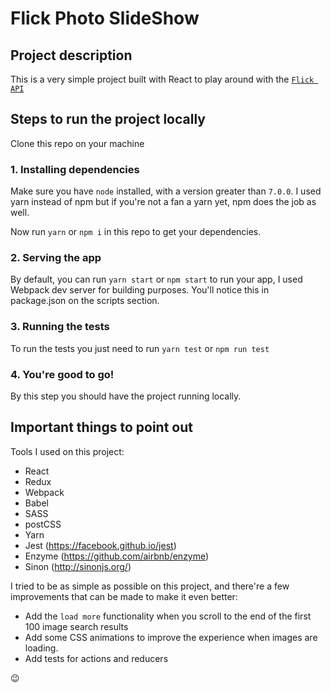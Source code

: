 # Flick Photo SlideShow

## Project description
This is a very simple project built with React to play around with the [`Flick API`](https://www.flickr.com/services/api)

## Steps to run the project locally
Clone this repo on your machine

### 1. Installing dependencies
Make sure you have `node` installed, with a version greater than `7.0.0`. I used yarn instead of npm but if you're not
a fan a yarn yet, npm does the job as well.

Now run `yarn` or `npm i` in this repo to get your dependencies.

### 2. Serving the app
By default, you can run `yarn start` or `npm start` to run your app, I used Webpack dev server for building purposes.
You'll notice this in package.json on the scripts section.

### 3. Running the tests
To run the tests you just need to run `yarn test` or `npm run test`

### 4. You're good to go!
By this step you should have the project running locally.

## Important things to point out
Tools I used on this project:

- React
- Redux
- Webpack
- Babel
- SASS
- postCSS
- Yarn
- Jest (https://facebook.github.io/jest)
- Enzyme (https://github.com/airbnb/enzyme)
- Sinon (http://sinonjs.org/)

I tried to be as simple as possible on this project, and there're a few improvements that can be made
to make it even better: 

- Add the `load more` functionality when you scroll to the end of the first 100 image search results
- Add some CSS animations to improve the experience when images are loading.
- Add tests for actions and reducers

:wink: